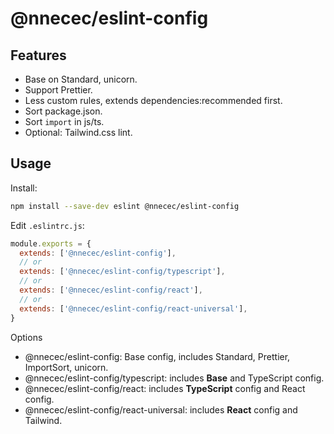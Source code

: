 # @nnecec/eslint-config

## Features

- Base on Standard, unicorn.
- Support Prettier.
- Less custom rules, extends dependencies:recommended first.
- Sort package.json.
- Sort `import` in js/ts.
- Optional: Tailwind.css lint.

## Usage

Install:

```bash
npm install --save-dev eslint @nnecec/eslint-config
```

Edit `.eslintrc.js`:

```js
module.exports = {
  extends: ['@nnecec/eslint-config'],
  // or
  extends: ['@nnecec/eslint-config/typescript'],
  // or
  extends: ['@nnecec/eslint-config/react'],
  // or
  extends: ['@nnecec/eslint-config/react-universal'],
}
```

Options

- @nnecec/eslint-config: Base config, includes Standard, Prettier, ImportSort, unicorn.
- @nnecec/eslint-config/typescript: includes **Base** and TypeScript config.
- @nnecec/eslint-config/react: includes **TypeScript** config and React config.
- @nnecec/eslint-config/react-universal: includes **React** config and Tailwind.
